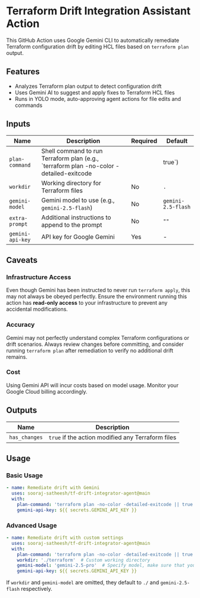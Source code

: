 # Terraform Drift Integration Assistant Action

This GitHub Action uses Google Gemini CLI to automatically remediate Terraform configuration drift by editing HCL files based on `terraform plan` output.

## Features

- Analyzes Terraform plan output to detect configuration drift
- Uses Gemini AI to suggest and apply fixes to Terraform HCL files
- Runs in YOLO mode, auto-approving agent actions for file edits and commands


## Inputs

| Name          | Description                                                                 | Required | Default |
|---------------|-----------------------------------------------------------------------------|----------|---------|
| `plan-command`| Shell command to run Terraform plan (e.g., `terraform plan -no-color -detailed-exitcode || true`) | Yes | - |
| `workdir`     | Working directory for Terraform files                                       | No      | `.`   |
| `gemini-model`| Gemini model to use (e.g., `gemini-2.5-flash`)                              | No      | `gemini-2.5-flash` |
| `extra-prompt`| Additional instructions to append to the prompt                              | No      | `""`  |
| `gemini-api-key` | API key for Google Gemini                                                  | Yes     | -     |

## Caveats

### Infrastructure Access

Even though Gemini has been instructed to never run `terraform apply`, this may not always be obeyed perfectly. Ensure the environment running this action has **read-only access** to your infrastructure to prevent any accidental modifications.

### Accuracy

Gemini may not perfectly understand complex Terraform configurations or drift scenarios. Always review changes before committing, and consider running `terraform plan` after remediation to verify no additional drift remains.

### Cost

Using Gemini API will incur costs based on model usage. Monitor your Google Cloud billing accordingly.


## Outputs

| Name          | Description                                                                 |
|---------------|-----------------------------------------------------------------------------|
| `has_changes` | `true` if the action modified any Terraform files                            |

## Usage

### Basic Usage

```yaml
- name: Remediate drift with Gemini
  uses: sooraj-satheesh/tf-drift-integrator-agent@main
  with:
    plan-command: 'terraform plan -no-color -detailed-exitcode || true'
    gemini-api-key: ${{ secrets.GEMINI_API_KEY }}
```

### Advanced Usage

```yaml
- name: Remediate drift with custom settings
  uses: sooraj-satheesh/tf-drift-integrator-agent@main
  with:
    plan-command: 'terraform plan -no-color -detailed-exitcode || true'
    workdir: './terraform'  # Custom working directory
    gemini-model: 'gemini-2.5-pro'  # Specify model, make sure that your API key has access to it
    gemini-api-key: ${{ secrets.GEMINI_API_KEY }}
```

If `workdir` and `gemini-model` are omitted, they default to `./` and `gemini-2.5-flash` respectively.
